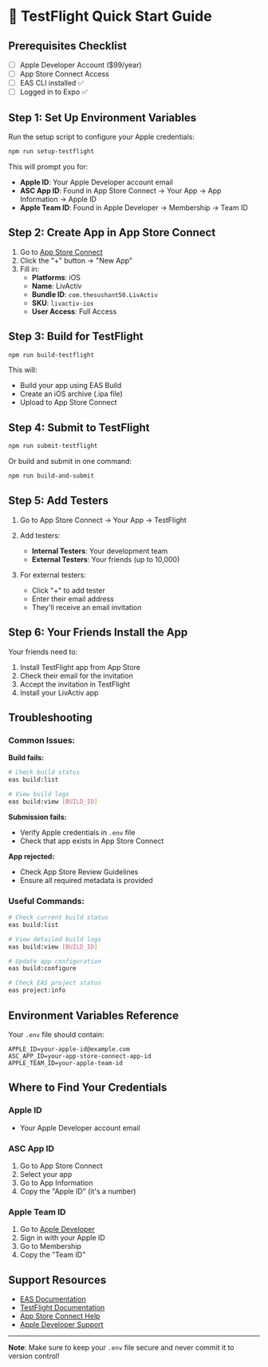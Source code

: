 # 🚀 TestFlight Quick Start Guide

## Prerequisites Checklist

- [ ] Apple Developer Account ($99/year)
- [ ] App Store Connect Access
- [ ] EAS CLI installed ✅
- [ ] Logged in to Expo ✅

## Step 1: Set Up Environment Variables

Run the setup script to configure your Apple credentials:

```bash
npm run setup-testflight
```

This will prompt you for:
- **Apple ID**: Your Apple Developer account email
- **ASC App ID**: Found in App Store Connect → Your App → App Information → Apple ID
- **Apple Team ID**: Found in Apple Developer → Membership → Team ID

## Step 2: Create App in App Store Connect

1. Go to [App Store Connect](https://appstoreconnect.apple.com)
2. Click the "+" button → "New App"
3. Fill in:
   - **Platforms**: iOS
   - **Name**: LivActiv
   - **Bundle ID**: `com.thesushant50.LivActiv`
   - **SKU**: `livactiv-ios`
   - **User Access**: Full Access

## Step 3: Build for TestFlight

```bash
npm run build-testflight
```

This will:
- Build your app using EAS Build
- Create an iOS archive (.ipa file)
- Upload to App Store Connect

## Step 4: Submit to TestFlight

```bash
npm run submit-testflight
```

Or build and submit in one command:
```bash
npm run build-and-submit
```

## Step 5: Add Testers

1. Go to App Store Connect → Your App → TestFlight
2. Add testers:
   - **Internal Testers**: Your development team
   - **External Testers**: Your friends (up to 10,000)

3. For external testers:
   - Click "+" to add tester
   - Enter their email address
   - They'll receive an email invitation

## Step 6: Your Friends Install the App

Your friends need to:
1. Install TestFlight app from App Store
2. Check their email for the invitation
3. Accept the invitation in TestFlight
4. Install your LivActiv app

## Troubleshooting

### Common Issues:

**Build fails:**
```bash
# Check build status
eas build:list

# View build logs
eas build:view [BUILD_ID]
```

**Submission fails:**
- Verify Apple credentials in `.env` file
- Check that app exists in App Store Connect

**App rejected:**
- Check App Store Review Guidelines
- Ensure all required metadata is provided

### Useful Commands:

```bash
# Check current build status
eas build:list

# View detailed build logs
eas build:view [BUILD_ID]

# Update app configuration
eas build:configure

# Check EAS project status
eas project:info
```

## Environment Variables Reference

Your `.env` file should contain:

```env
APPLE_ID=your-apple-id@example.com
ASC_APP_ID=your-app-store-connect-app-id
APPLE_TEAM_ID=your-apple-team-id
```

## Where to Find Your Credentials

### Apple ID
- Your Apple Developer account email

### ASC App ID
1. Go to App Store Connect
2. Select your app
3. Go to App Information
4. Copy the "Apple ID" (it's a number)

### Apple Team ID
1. Go to [Apple Developer](https://developer.apple.com)
2. Sign in with your Apple ID
3. Go to Membership
4. Copy the "Team ID"

## Support Resources

- [EAS Documentation](https://docs.expo.dev/eas/)
- [TestFlight Documentation](https://developer.apple.com/testflight/)
- [App Store Connect Help](https://help.apple.com/app-store-connect/)
- [Apple Developer Support](https://developer.apple.com/support/)

---

**Note**: Make sure to keep your `.env` file secure and never commit it to version control! 